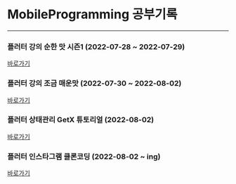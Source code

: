 # MobileProgramming 공부기록

---

### 플러터 강의 순한 맛 시즌1 (2022-07-28 ~ 2022-07-29)

[바로가기](https://github.com/ChanhyukPark-Tech/MobileProgramming/tree/main/flutter_initial_app)

### 플러터 강의 조금 매운맛 (2022-07-30 ~ 2022-08-02)

[바로가기](https://github.com/ChanhyukPark-Tech/MobileProgramming/tree/main/flutter_semi_spicy_tutorial)

### 플러터 상태관리 GetX 튜토리얼 (2022-08-02)

[바로가기](https://github.com/ChanhyukPark-Tech/MobileProgramming/tree/main/flutter_getx_tutorial)

### 플러터 인스타그램 클론코딩 (2022-08-02 ~ ing)

[바로가기](https://github.com/ChanhyukPark-Tech/MobileProgramming/tree/main/flutter_instagram_clone)
